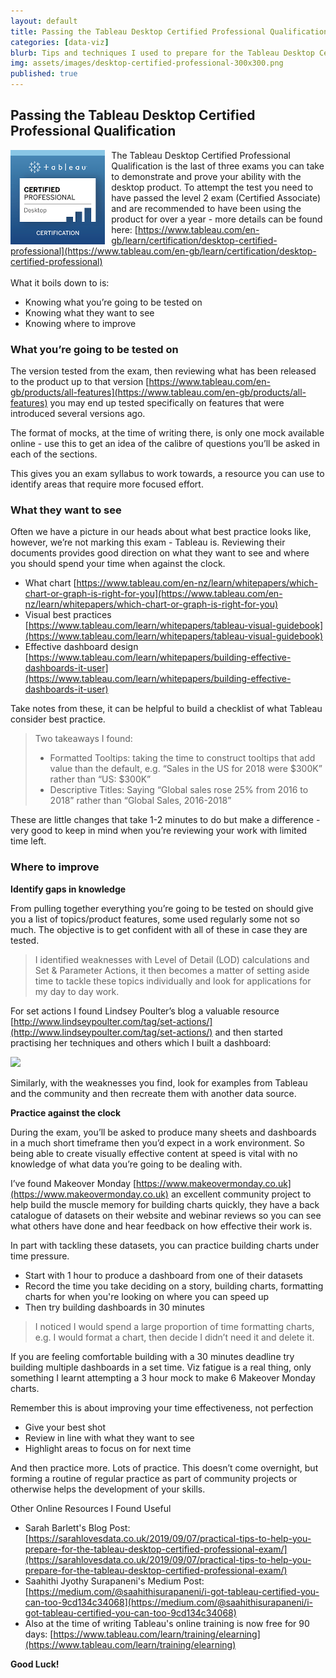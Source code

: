 ```yaml
---
layout: default
title: Passing the Tableau Desktop Certified Professional Qualification
categories: [data-viz]
blurb: Tips and techniques I used to prepare for the Tableau Desktop Certified Professional Qualification
img: assets/images/desktop-certified-professional-300x300.png
published: true
---
```

## Passing the Tableau Desktop Certified Professional Qualification

<img src="/assets/images/desktop-certified-professional-300x300.png" align="left" style="width:30%;height:30%;padding-right:10px;">

The Tableau Desktop Certified Professional Qualification is the last of three exams you can take to demonstrate and prove your ability with the desktop product. To attempt the test you need to have passed the level 2 exam (Certified Associate) and are recommended to have been using the product for over a year - more details can be found here: [https://www.tableau.com/en-gb/learn/certification/desktop-certified-professional](https://www.tableau.com/en-gb/learn/certification/desktop-certified-professional)
<br><br>
What it boils down to is:
- Knowing what you’re going to be tested on
- Knowing what they want to see
- Knowing where to improve

### What you’re going to be tested on

The version tested from the exam, then reviewing what has been released to the product up to that version [https://www.tableau.com/en-gb/products/all-features](https://www.tableau.com/en-gb/products/all-features) you may end up tested specifically on features that were introduced several versions ago. 

The format of mocks, at the time of writing there, is only one mock available online - use this to get an idea of the calibre of questions you’ll be asked in each of the sections.

This gives you an exam syllabus to work towards, a resource you can use to identify areas that require more focused effort.

### What they want to see

Often we have a picture in our heads about what best practice looks like, however, we’re not marking this exam - Tableau is. Reviewing their documents provides good direction on what they want to see and where you should spend your time when against the clock.
- What chart [https://www.tableau.com/en-nz/learn/whitepapers/which-chart-or-graph-is-right-for-you](https://www.tableau.com/en-nz/learn/whitepapers/which-chart-or-graph-is-right-for-you)
- Visual best practices [https://www.tableau.com/learn/whitepapers/tableau-visual-guidebook](https://www.tableau.com/learn/whitepapers/tableau-visual-guidebook)
- Effective dashboard design [https://www.tableau.com/learn/whitepapers/building-effective-dashboards-it-user](https://www.tableau.com/learn/whitepapers/building-effective-dashboards-it-user)

Take notes from these, it can be helpful to build a checklist of what Tableau consider best practice.

>Two takeaways I found:
>- Formatted Tooltips: taking the time to construct tooltips that add value than the default, e.g. “Sales in the US for 2018 were $300K” rather than “US: $300K” 
>- Descriptive Titles: Saying “Global sales rose 25% from 2016 to 2018” rather than “Global Sales, 2016-2018”

These are little changes that take 1-2 minutes to do but make a difference - very good to keep in mind when you’re reviewing your work with limited time left.

### Where to improve
**Identify gaps in knowledge**

From pulling together everything you’re going to be tested on should give you a list of topics/product features, some used regularly some not so much. The objective is to get confident with all of these in case they are tested. 

>I identified weaknesses with Level of Detail (LOD) calculations and Set & Parameter Actions, it then becomes a matter of setting aside time to tackle these topics individually and look for applications for my day to day work. 

For set actions I found Lindsey Poulter’s blog a valuable resource [http://www.lindseypoulter.com/tag/set-actions/](http://www.lindseypoulter.com/tag/set-actions/) and then started practising her techniques and others which I built a dashboard:

<a href='https://public.tableau.com/profile/will7508#!/vizhome/PracticingSetActions/TblCalcWeightedAvg'><img alt=' ' src='https:&#47;&#47;public.tableau.com&#47;static&#47;images&#47;Pr&#47;PracticingSetActions&#47;SetActionsDrilldown&#47;1_rss.png' style='border: none' /></a>

Similarly, with the weaknesses you find, look for examples from Tableau and the community and then recreate them with another data source. 

**Practice against the clock**

During the exam, you’ll be asked to produce many sheets and dashboards in a much short timeframe then you’d expect in a work environment. So being able to create visually effective content at speed is vital with no knowledge of what data you’re going to be dealing with. 

I’ve found Makeover Monday [https://www.makeovermonday.co.uk](https://www.makeovermonday.co.uk) an excellent community project to help build the muscle memory for building charts quickly, they have a back catalogue of datasets on their website and webinar reviews so you can see what others have done and hear feedback on how effective their work is.

In part with tackling these datasets, you can practice building charts under time pressure. 
- Start with 1 hour to produce a dashboard from one of their datasets 
- Record the time you take deciding on a story, building charts, formatting charts for when you're looking on where you can speed up
- Then try building dashboards in 30 minutes

>I noticed I would spend a large proportion of time formatting charts, e.g. I would format a chart, then decide I didn’t need it and delete it. 

If you are feeling comfortable building with a 30 minutes deadline try building multiple dashboards in a set time. Viz fatigue is a real thing, only something I learnt attempting a 3 hour mock to make 6 Makeover Monday charts. 

Remember this is about improving your time effectiveness, not perfection
- Give your best shot
- Review in line with what they want to see
- Highlight areas to focus on for next time

And then practice more. Lots of practice. This doesn’t come overnight, but forming a routine of regular practice as part of community projects or otherwise helps the development of your skills.  

Other Online Resources I Found Useful
- Sarah Barlett's Blog Post: [https://sarahlovesdata.co.uk/2019/09/07/practical-tips-to-help-you-prepare-for-the-tableau-desktop-certified-professional-exam/](https://sarahlovesdata.co.uk/2019/09/07/practical-tips-to-help-you-prepare-for-the-tableau-desktop-certified-professional-exam/)
- Saahithi Jyothy Surapaneni's Medium Post: [https://medium.com/@saahithisurapaneni/i-got-tableau-certified-you-can-too-9cd134c34068](https://medium.com/@saahithisurapaneni/i-got-tableau-certified-you-can-too-9cd134c34068)
- Also at the time of writing Tableau's online training is now free for 90 days: [https://www.tableau.com/learn/training/elearning](https://www.tableau.com/learn/training/elearning)

**Good Luck!**



